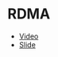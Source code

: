 # RDMA
- [Video](https://www.youtube.com/watch?v=6t041Lr5FCY)
- [Slide](https://snia.org/sites/default/files/ESF/Everything-You-Wanted-to-Know-About-RDMA-But-Were-Too-Proud-to-Ask-Final%20v2.pdf)